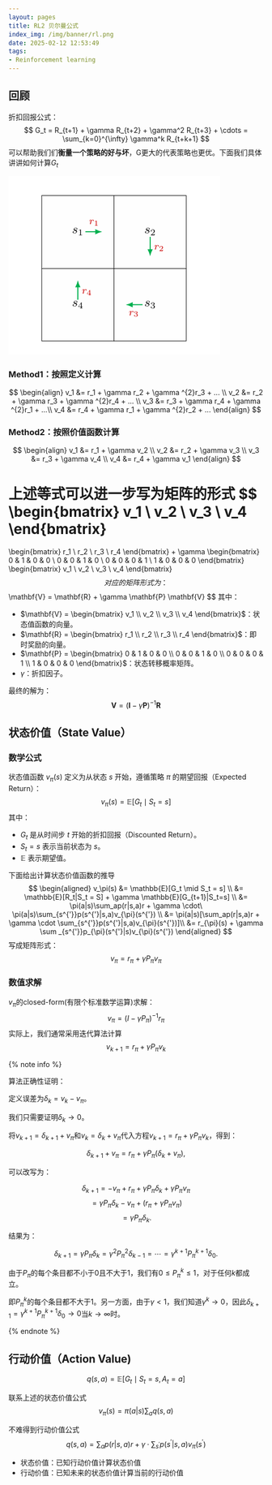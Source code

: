 ```yaml
---
layout: pages
title: RL2 贝尔曼公式
index_img: /img/banner/rl.png 
date: 2025-02-12 12:53:49
tags:
- Reinforcement learning
---
```


## 回顾

折扣回报公式：
$$
G_t = R_{t+1} + \gamma R_{t+2} + \gamma^2 R_{t+3} + \cdots = \sum_{k=0}^{\infty} \gamma^k R_{t+k+1}
$$
可以帮助我们们**衡量一个策略的好与坏**，G更大的代表策略也更优。下面我们具体讲讲如何计算$G_t$

![](/img/rl/rl_2_exp.png)

### Method1：按照定义计算

$$
\begin{align}
v_1 &= r_1 + \gamma r_2 + \gamma ^{2}r_3 + ... \\
v_2 &= r_2 + \gamma r_3 + \gamma ^{2}r_4 + ... \\
v_3 &= r_3 + \gamma r_4 + \gamma ^{2}r_1 + ...\\
v_4 &= r_4 + \gamma r_1 + \gamma ^{2}r_2 + ...
\end{align}
$$



### Method2：按照价值函数计算

$$
\begin{align}
v_1 &= r_1 + \gamma v_2 \\
v_2 &= r_2 + \gamma v_3 \\
v_3 &= r_3 + \gamma v_4 \\
v_4 &= r_4 + \gamma v_1 
\end{align}
$$



上述等式可以进一步写为矩阵的形式
$$
\begin{bmatrix}
v_1 \\
v_2 \\
v_3 \\
v_4
\end{bmatrix}
=
\begin{bmatrix}
r_1 \\
r_2 \\
r_3 \\
r_4
\end{bmatrix}
+
\gamma
\begin{bmatrix}
0 & 1 & 0 & 0 \\
0 & 0 & 1 & 0 \\
0 & 0 & 0 & 1 \\
1 & 0 & 0 & 0
\end{bmatrix}
\begin{bmatrix}
v_1 \\
v_2 \\
v_3 \\
v_4
\end{bmatrix}
$$
对应的矩阵形式为：
$$
\mathbf{V} = \mathbf{R} + \gamma \mathbf{P} \mathbf{V}
$$
其中：

- $\mathbf{V} = \begin{bmatrix} v_1 \\ v_2 \\ v_3 \\ v_4 \end{bmatrix}$：状态值函数的向量。
- $\mathbf{R} = \begin{bmatrix} r_1 \\ r_2 \\ r_3 \\ r_4 \end{bmatrix}$：即时奖励的向量。
- $\mathbf{P} = \begin{bmatrix} 0 & 1 & 0 & 0 \\ 0 & 0 & 1 & 0 \\ 0 & 0 & 0 & 1 \\ 1 & 0 & 0 & 0 \end{bmatrix}$：状态转移概率矩阵。
- $\gamma$：折扣因子。

最终的解为：
$$
\mathbf{V} = (\mathbf{I} - \gamma \mathbf{P})^{-1} \mathbf{R}
$$

## 状态价值（State Value）

### 数学公式

状态值函数 $v_\pi(s)$ 定义为从状态 $s$ 开始，遵循策略 $\pi$ 的期望回报（Expected Return）：
$$
v_\pi(s) = \mathbb{E}[G_t \mid S_t = s]
$$
其中：

- $G_t$ 是从时间步 $t$ 开始的折扣回报（Discounted Return）。
- $S_t = s$ 表示当前状态为 $s$。
- $\mathbb{E}$ 表示期望值。

下面给出计算状态价值函数的推导
$$
\begin{aligned}
v_\pi(s) &= \mathbb{E}[G_t \mid S_t = s] \\
&= \mathbb{E}[R_t|S_t = S] + \gamma \mathbb{E}[G_{t+1}|S_t=s] \\
&= \pi(a|s)\sum_ap(r|s,a)r + \gamma \cdot\ \pi(a|s)\sum_{s^{'}}p(s^{'}|s,a)v_{\pi}(s^{'}) \\
&= \pi(a|s)[\sum_ap(r|s,a)r + \gamma \cdot \sum_{s^{'}}p(s^{'}|s,a)v_{\pi}(s^{'})]\\
&= r_{\pi}(s) + \gamma \sum _{s^{'}}p_{\pi}(s^{'}|s)v_{\pi}(s^{'})
\end{aligned}
$$
写成矩阵形式：
$$
v_{\pi} = r_{\pi} + \gamma P_{\pi}v_{\pi}
$$

### 数值求解

$v_{\pi}$的closed-form(有限个标准数学运算)求解：
$$
v_{\pi} = (I - \gamma P_{\pi})^{-1}r_{\pi}
$$
实际上，我们通常采用迭代算法计算
$$
v_{k+1} = r_{\pi} + \gamma P_{\pi}v_{k}
$$


{% note info %}

算法正确性证明：

定义误差为$\delta_k = v_k - v_{\pi}$。

我们只需要证明$\delta_k \to 0$。

将$v_{k+1} = \delta_{k+1} + v_{\pi}$和$v_k = \delta_k + v_{\pi}$代入方程$v_{k+1} = r_{\pi} + \gamma P_{\pi} v_k$，得到：

$$
\delta_{k+1} + v_{\pi} = r_{\pi} + \gamma P_{\pi} (\delta_k + v_{\pi}),
$$

可以改写为：

$$
\delta_{k+1} = -v_{\pi} + r_{\pi} + \gamma P_{\pi} \delta_k + \gamma P_{\pi} v_{\pi}
$$
$$
= \gamma P_{\pi} \delta_k - v_{\pi} + (r_{\pi} + \gamma P_{\pi} v_{\pi})
$$
$$
= \gamma P_{\pi} \delta_k.
$$

结果为：

$$
\delta_{k+1} = \gamma P_{\pi} \delta_k = \gamma^2 P_{\pi}^2 \delta_{k-1} = \cdots = \gamma^{k+1} P_{\pi}^{k+1} \delta_0.
$$

由于$P_{\pi}$的每个条目都不小于0且不大于1，我们有$0 \leq P_{\pi}^k \leq 1$，对于任何$k$都成立。

即$P_{\pi}^k$的每个条目都不大于1。另一方面，由于$\gamma < 1$，我们知道$\gamma^k \to 0$，因此$\delta_{k+1} = \gamma^{k+1} P_{\pi}^{k+1} \delta_0 \to 0$当$k \to \infty$时。

{% endnote %}



## 行动价值（Action Value)

$$
q(s, a) = \mathbb{E}[G_t \mid S_t = s, A_t = a]
$$

联系上述的状态价值公式
$$
v_{\pi}(s) = \pi(a|s)\sum_a q(s,a)
$$

不难得到行动价值公式
$$
q(s,a) = \sum_ap(r|s,a)r + \gamma \cdot \sum_{s^{'}}p(s^{'}|s,a)v_{\pi}(s^{'})
$$


* 状态价值：已知行动价值计算状态价值
* 行动价值：已知未来的状态价值计算当前的行动价值
